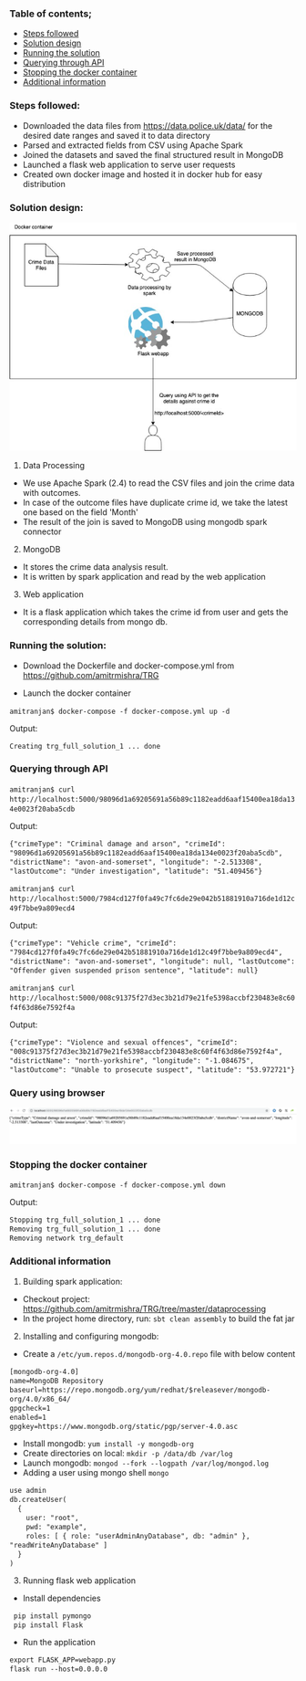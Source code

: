 ### Table of contents;
- [ Steps followed ](#steps)
- [ Solution design ](#design)
- [ Running the solution ](#run)
- [ Querying through API ](#query)
- [ Stopping the docker container ](#stop)
- [ Additional information ](#additional)


<a name="steps"></a>
### Steps followed:

 - Downloaded the data files from https://data.police.uk/data/ for the desired date ranges and saved it to data directory
 - Parsed and extracted fields from CSV using Apache Spark
 - Joined the datasets and saved the final structured result in MongoDB
 - Launched a flask web application to serve user requests
 - Created own docker image and hosted it in docker hub for easy distribution

<a name="design"></a>
### Solution design:
![Image](images/Design.jpg)

1. Data Processing

 - We use Apache Spark (2.4) to read the CSV files and join the crime data with outcomes.
 - In case of the outcome files have duplicate crime id, we take the latest one based on the field 'Month'
 - The result of the join is saved to MongoDB using mongodb spark connector

2. MongoDB

 - It stores the crime data analysis result.
 - It is written by spark application and read by the web application

3. Web application

 - It is a flask application which takes the crime id from user and gets the corresponding details from mongo db.


<a name="run"></a>
### Running the solution:

 - Download the Dockerfile and docker-compose.yml from https://github.com/amitrmishra/TRG

 - Launch the docker container

`amitranjan$ docker-compose -f docker-compose.yml up -d`

Output:
```Creating network "trg_default" with the default driver
Creating trg_full_solution_1 ... done
```

<a name="query"></a>
### Querying through API

`amitranjan$ curl http://localhost:5000/98096d1a69205691a56b89c1182eadd6aaf15400ea18da134e0023f20aba5cdb`

Output:
```
{"crimeType": "Criminal damage and arson", "crimeId": "98096d1a69205691a56b89c1182eadd6aaf15400ea18da134e0023f20aba5cdb", "districtName": "avon-and-somerset", "longitude": "-2.513308", "lastOutcome": "Under investigation", "latitude": "51.409456"}
```

`amitranjan$ curl http://localhost:5000/7984cd127f0fa49c7fc6de29e042b51881910a716de1d12c49f7bbe9a809ecd4`

Output:
```
{"crimeType": "Vehicle crime", "crimeId": "7984cd127f0fa49c7fc6de29e042b51881910a716de1d12c49f7bbe9a809ecd4", "districtName": "avon-and-somerset", "longitude": null, "lastOutcome": "Offender given suspended prison sentence", "latitude": null}
```

`amitranjan$ curl http://localhost:5000/008c91375f27d3ec3b21d79e21fe5398accbf230483e8c60f4f63d86e7592f4a`

Output:
```
{"crimeType": "Violence and sexual offences", "crimeId": "008c91375f27d3ec3b21d79e21fe5398accbf230483e8c60f4f63d86e7592f4a", "districtName": "north-yorkshire", "longitude": "-1.084675", "lastOutcome": "Unable to prosecute suspect", "latitude": "53.972721"}
```

### Query using browser

![Image](images/API%20Call.png)

<a name="stop"></a>
### Stopping the docker container
`amitranjan$ docker-compose -f docker-compose.yml down`

Output:
```
Stopping trg_full_solution_1 ... done
Removing trg_full_solution_1 ... done
Removing network trg_default
```

<a name="additional"></a>
### Additional information

1. Building spark application:
  - Checkout project: https://github.com/amitrmishra/TRG/tree/master/dataprocessing
  - In the project home directory, run: `sbt clean assembly` to build the fat jar

2. Installing and configuring mongodb:
  - Create a `/etc/yum.repos.d/mongodb-org-4.0.repo` file with below content
  ```
  [mongodb-org-4.0]
  name=MongoDB Repository
  baseurl=https://repo.mongodb.org/yum/redhat/$releasever/mongodb-org/4.0/x86_64/
  gpgcheck=1
  enabled=1
  gpgkey=https://www.mongodb.org/static/pgp/server-4.0.asc
  ```
  - Install mongodb: `yum install -y mongodb-org`
  - Create directories on local: `mkdir -p /data/db /var/log`
  - Launch mongodb: `mongod --fork --logpath /var/log/mongod.log`
  - Adding a user using mongo shell
  `mongo`
  ```
  use admin
  db.createUser(
    {
      user: "root",
      pwd: "example",
      roles: [ { role: "userAdminAnyDatabase", db: "admin" }, "readWriteAnyDatabase" ]
    }
  )
  ```

3. Running flask web application
  - Install dependencies
  ```
   pip install pymongo
   pip install Flask
  ```
  - Run the application
  ```
  export FLASK_APP=webapp.py
  flask run --host=0.0.0.0
  ```
